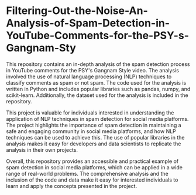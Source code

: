 # Filtering-Out-the-Noise-An-Analysis-of-Spam-Detection-in-YouTube-Comments-for-the-PSY-s-Gangnam-Sty

This repository contains an in-depth analysis of the spam detection process in YouTube comments for the PSY's Gangnam Style video. The analysis involved the use of natural language processing (NLP) techniques to classify comments as spam or not spam. The code used for the analysis is written in Python and includes popular libraries such as pandas, numpy, and scikit-learn. Additionally, the dataset used for the analysis is included in the repository.

This project is valuable for individuals interested in understanding the application of NLP techniques in spam detection for social media platforms. The project highlights the importance of spam detection in maintaining a safe and engaging community in social media platforms, and how NLP techniques can be used to achieve this. The use of popular libraries in the analysis makes it easy for developers and data scientists to replicate the analysis in their own projects.

Overall, this repository provides an accessible and practical example of spam detection in social media platforms, which can be applied in a wide range of real-world problems. The comprehensive analysis and the inclusion of the code and data make it easy for interested individuals to learn and apply the concepts presented in the project.
